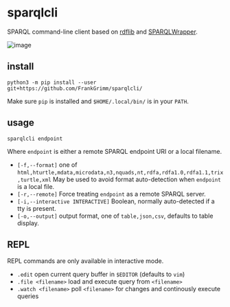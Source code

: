 # sparqlcli

SPARQL command-line client based on [rdflib](https://github.com/RDFLib/rdflib) and [SPARQLWrapper](https://github.com/RDFLib/sparqlwrapper).

![image](https://user-images.githubusercontent.com/321111/108711738-1828f600-7516-11eb-95f4-2d093a7976f1.png)

## install

```
python3 -m pip install --user git+https://github.com/FrankGrimm/sparqlcli/
```

Make sure `pip` is installed and `$HOME/.local/bin/` is in your `PATH`.

## usage

`sparqlcli endpoint`

Where `endpoint` is either a remote SPARQL endpoint URI or a local filename.

- `[-f,--format]` one of `html,hturtle,mdata,microdata,n3,nquads,nt,rdfa,rdfa1.0,rdfa1.1,trix,turtle,xml` May be used to avoid format auto-detection when `endpoint` is a local file.
- `[-r,--remote]` Force treating `endpoint` as a remote SPARQL server.
- `[-i,--interactive INTERACTIVE]` Boolean, normally auto-detected if a tty is present.
- `[-o,--output]` output format, one of `table,json,csv`, defaults to table display.

## REPL

REPL commands are only available in interactive mode.

- `.edit` open current query buffer in `$EDITOR` (defaults to `vim`)
- `.file <filename>` load and execute query from `<filename>`
- `.watch <filename>` poll `<filename>` for changes and continously execute queries
